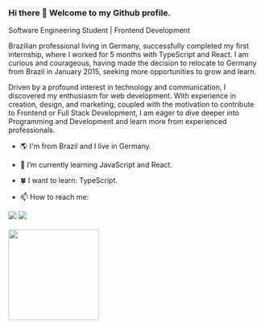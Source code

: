 ### Hi there 👋 Welcome to my Github profile.
Software Engineering Student | Frontend Development

Brazilian professional living in Germany, successfully completed my first internship, where I worked for 5 months with TypeScript and React. I am curious and courageous, having made the decision to relocate to Germany from Brazil in January 2015, seeking more opportunities to grow and learn.

Driven by a profound interest in technology and communication, I discovered my enthusiasm for web development. With experience in creation, design, and marketing, coupled with the motivation to contribute to Frontend or Full Stack Development, I am eager to dive deeper into Programming and Development and learn more from experienced professionals.

- 🌎 I'm from Brazil and I live in Germany.
- 🌱 I’m currently learning JavaScript and React.
- 🍀 I want to learn: TypeScript.

- 📫 How to reach me: 
<div>
<a href="https://www.linkedin.com/in/silveira-beatriz" target="_blank"><img src="https://img.shields.io/badge/-LinkedIn-%230077B5?style=for-the-badge&logo=linkedin&logoColor=white" target="_blank"></a>   
<a href = "mailto:beatrizsvra@gmail.com"><img src="https://img.shields.io/badge/Gmail-D14836?style=for-the-badge&logo=gmail&logoColor=white" target="_blank"></a>
</div>

<br>

 <div>
   <a href="https://github.com/silveirabeatriz">
   <img height="180em" src="https://github-readme-stats.vercel.app/api/top-langs/?username=silveirabeatriz&layout=compact&langs_count=6&theme=tokyonight"/>
</div>
    
 
